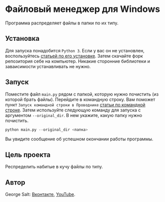 # Файловый менеджер для Windows

Программа распределяет файлы в папки по их типу.

## Установка

Для запуска понадобится `Python 3`. Если у вас он не установлен, воспользуйтесь [статьей по его установке](https://docs.microsoft.com/ru-ru/windows/python/beginners#install-python).
Затем скачайте форк репозитория себе на компьютер.
Никакие сторонние библиотеки и заваисимости устанавливать не нужно.

## Запуск

Поместите файл `main.py` рядом с папкой, которую нужно почистить (из которой брать файлы).
Перейдите в командную строку. Вам поможет пункт `Запуск командной строки в Проводнике` [статьи по командной строке](https://wp-seven.ru/instruktsii/tips/windows-10-tips/komandnaya-stroka-v-windows-10.html#:~:text=В%20Windows%2010%201607%20Anniversary,затем%20на%20Открыть%20командную%20строку). Затем используйте следующую команду для запуска с аргументом `--original_dir`. В нем укажите, какую папку нужно почистить.

```python
python main.py --original_dir <папка>
```

Вы увидите сообщение об успешном окончании работы программы.

## Цель проекта

Респределить набитые в кучу файлы по типу.

## Автор

George Salt: [Вконтакте](https://vk.com/george_salt), [YouTube](https://www.youtube.com/channel/UCwKOJwwsnmZeo5xSLgx5HgA).
